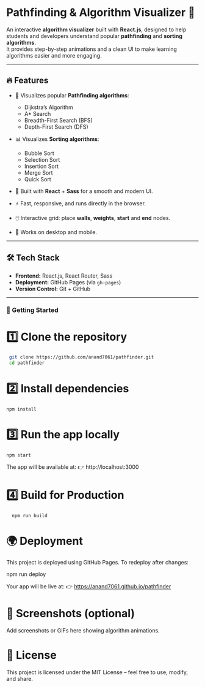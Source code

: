 # Pathfinding & Algorithm Visualizer 🚀

An interactive **algorithm visualizer** built with **React.js**, designed to help students and developers understand popular **pathfinding** and **sorting algorithms**.  
It provides step-by-step animations and a clean UI to make learning algorithms easier and more engaging.

---

## 🔥 Features

- 🧭 Visualizes popular **Pathfinding algorithms**:
  - Dijkstra’s Algorithm
  - A* Search
  - Breadth-First Search (BFS)
  - Depth-First Search (DFS)

- 📊 Visualizes **Sorting algorithms**:
  - Bubble Sort
  - Selection Sort
  - Insertion Sort
  - Merge Sort
  - Quick Sort

- 🎨 Built with **React** + **Sass** for a smooth and modern UI.
- ⚡ Fast, responsive, and runs directly in the browser.
- 🖱️ Interactive grid: place **walls**, **weights**, **start** and **end** nodes.
- 📱 Works on desktop and mobile.

---

## 🛠️ Tech Stack

- **Frontend:** React.js, React Router, Sass  
- **Deployment:** GitHub Pages (via `gh-pages`)  
- **Version Control:** Git + GitHub  

---

### 🚀 Getting Started

# 1️⃣ Clone the repository

   ```bash
    git clone https://github.com/anand7061/pathfinder.git
    cd pathfinder
   ```


# 2️⃣ Install dependencies

   
    npm install
   
# 3️⃣ Run the app locally

    
    npm start

The app will be available at:
👉 http://localhost:3000

# 4️⃣ Build for Production
      
      
      npm run build

# 🌍 Deployment

This project is deployed using GitHub Pages.
To redeploy after changes:

  npm run deploy


Your app will be live at:
👉 https://anand7061.github.io/pathfinder

# 📸 Screenshots (optional)

Add screenshots or GIFs here showing algorithm animations.


# 📜 License

This project is licensed under the MIT License – feel free to use, modify, and share.
